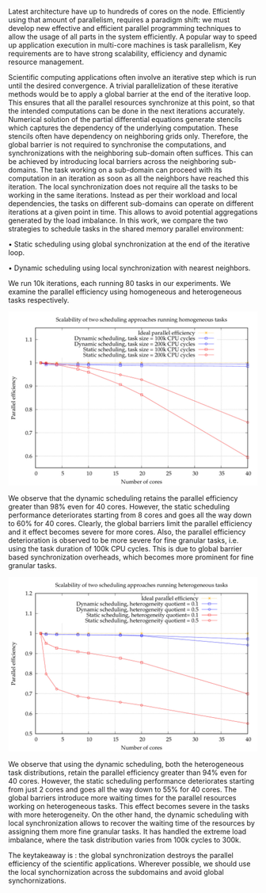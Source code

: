 Latest architecture have up to hundreds of cores on the node. Efficiently using that
amount of parallelism, requires a paradigm shift: we must develop new effective
and efficient parallel programming techniques to allow the usage of all parts in
the system efficiently. A popular way to speed up application execution in multi-core machines is task parallelism, 
Key requirements are to have strong scalability, efficiency and dynamic resource management.

Scientific computing applications often involve an iterative step which is run
until the desired convergence. A trivial parallelization of these iterative methods
would be to apply a global barrier at the end of the iterative loop. This ensures
that all the parallel resources synchronize at this point, so that the intended
computations can be done in the next iterations accurately. Numerical solution
of the partial differential equations generate stencils which captures the dependency of
the underlying computation. These stencils often have dependency on neighboring grids only. 
Therefore, the global barrier is not required to synchronise the computations, and 
synchronizations with the neighboring sub-domain often suffices. This can be achieved 
by introducing local barriers across the neighboring sub-domains. The task working on
a sub-domain can proceed with its computation in an iteration as soon as all the neighbors
have reached this iteration. The local synchronization does not require all the tasks to
be working in the same iterations. Instead as per their workload and local dependencies,
the tasks on different sub-domains can operate on different iterations at a given
point in time. This allows to avoid potential aggregations generated by the load
imbalance. In this work, we compare the two strategies to schedule tasks in the
shared memory parallel environment:

• Static scheduling using global synchronization at the end of the iterative loop.

• Dynamic scheduling using local synchronization with nearest neighbors.

We run 10k iterations, each running 80 tasks in our experiments. We examine the 
parallel efficiency using homogeneous and heterogeneous tasks respectively. 

![](results/scal_homo.jpg)

We observe that the dynamic scheduling retains the parallel efficiency greater than 98% even for
40 cores. However, the static scheduling performance deteriorates starting from
8 cores and goes all the way down to 60% for 40 cores. Clearly, the global
barriers limit the parallel efficiency and it effect becomes severe for more cores.
Also, the parallel efficiency deterioration is observed to be more severe for fine
granular tasks, i.e. using the task duration of 100k CPU cycles. This is due to
global barrier based synchronization overheads, which becomes more prominent for fine granular tasks.

![](results/scal_hetro.jpg)

We observe that using the dynamic scheduling, both the heterogeneous task distributions,
retain the parallel efficiency greater than 94% even for 40 cores. However, the
static scheduling performance deteriorates starting from just 2 cores and goes
all the way down to 55% for 40 cores. The global barriers introduce more
waiting times for the parallel resources working on heterogeneous tasks. This
effect becomes severe in the tasks with more heterogeneity. On the other hand,
the dynamic scheduling with local synchronization allows to recover the waiting
time of the resources by assigning them more fine granular tasks. It has handled
the extreme load imbalance, where the task distribution varies from 100k cycles to 300k. 

The keytakeaway is : the global synchronization destroys the parallel efficiency of 
the scientific applications. Wherever possible, we should use the local synchornization 
across the subdomains and avoid global synchornizations.
